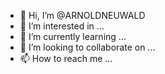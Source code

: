 - 👋 Hi, I’m @ARNOLDNEUWALD
- 👀 I’m interested in ...
- 🌱 I’m currently learning ...
- 💞️ I’m looking to collaborate on ...
- 📫 How to reach me ...

<!---
ARNOLDNEUWALD/ARNOLDNEUWALD is a ✨ special ✨ repository because its `README.md` (this file) appears on your GitHub profile.
You can click the Preview link to take a look at your changes.
--->
